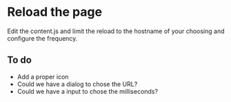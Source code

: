 # Reload the page

Edit the content.js and limit the reload to the hostname of your choosing and configure the frequency.

## To do

- Add a proper icon
- Could we have a dialog to chose the URL?
- Could we have a input to chose the milliseconds?
